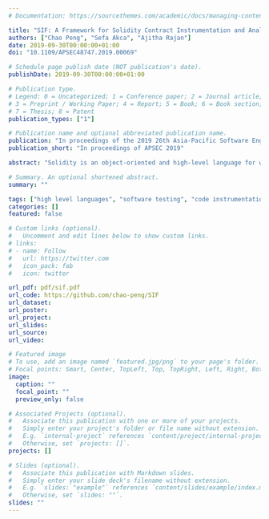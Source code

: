 ```yaml
---
# Documentation: https://sourcethemes.com/academic/docs/managing-content/

title: "SIF: A Framework for Solidity Contract Instrumentation and Analysis"
authors: ["Chao Peng", "Sefa Akca", "Ajitha Rajan"]
date: 2019-09-30T00:00:00+01:00
doi: "10.1109/APSEC48747.2019.00069"

# Schedule page publish date (NOT publication's date).
publishDate: 2019-09-30T00:00:00+01:00

# Publication type.
# Legend: 0 = Uncategorized; 1 = Conference paper; 2 = Journal article;
# 3 = Preprint / Working Paper; 4 = Report; 5 = Book; 6 = Book section;
# 7 = Thesis; 8 = Patent
publication_types: ["1"]

# Publication name and optional abbreviated publication name.
publication: "In proceedings of the 2019 26th Asia-Pacific Software Engineering Conference (APSEC)"
publication_short: "In proceedings of APSEC 2019"

abstract: "Solidity is an object-oriented and high-level language for writing smart contracts that are used to execute, verify and enforce credible transactions on permissionless blockchains. In the last few years, analysis of smart contracts has raised considerable interest and numerous techniques have been proposed to check the presence of vulnerabilities in them. Current techniques lack traceability in source code and have widely differing work flows. There is no single unifying framework for analysis, instrumentation, optimisation and code generation of Solidity contracts.\n\nIn this paper, we present SIF, a comprehensive framework for Solidity contract analysis, query, instrumentation, and code generation. SIF provides support for Solidity contract developers and testers to build source level techniques for analysis, understanding, diagnostics, optimisations and code generation. We show feasibility and applicability of the framework by building practical tools on top of it and running them on 1838 real smart contracts deployed on the Ethereum network."

# Summary. An optional shortened abstract.
summary: ""

tags: ["high level languages", "software testing", "code instrumentation", "program analysis"]
categories: []
featured: false

# Custom links (optional).
#   Uncomment and edit lines below to show custom links.
# links:
# - name: Follow
#   url: https://twitter.com
#   icon_pack: fab
#   icon: twitter

url_pdf: pdf/sif.pdf
url_code: https://github.com/chao-peng/SIF
url_dataset:
url_poster:
url_project:
url_slides:
url_source:
url_video:

# Featured image
# To use, add an image named `featured.jpg/png` to your page's folder. 
# Focal points: Smart, Center, TopLeft, Top, TopRight, Left, Right, BottomLeft, Bottom, BottomRight.
image:
  caption: ""
  focal_point: ""
  preview_only: false

# Associated Projects (optional).
#   Associate this publication with one or more of your projects.
#   Simply enter your project's folder or file name without extension.
#   E.g. `internal-project` references `content/project/internal-project/index.md`.
#   Otherwise, set `projects: []`.
projects: []

# Slides (optional).
#   Associate this publication with Markdown slides.
#   Simply enter your slide deck's filename without extension.
#   E.g. `slides: "example"` references `content/slides/example/index.md`.
#   Otherwise, set `slides: ""`.
slides: ""
---
```

